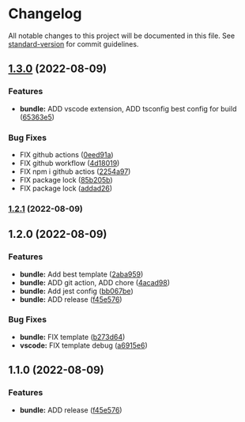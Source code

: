 # Changelog

All notable changes to this project will be documented in this file. See [standard-version](https://github.com/conventional-changelog/standard-version) for commit guidelines.

## [1.3.0](https://github.com///compare/v1.2.1...v1.3.0) (2022-08-09)


### Features

* **bundle:** ADD vscode extension, ADD tsconfig best config for build ([65363e5](https://github.com///commit/65363e5573876010e865ff08a80d88b4acb150b4))


### Bug Fixes

* FIX github actions ([0eed91a](https://github.com///commit/0eed91a346be5543b42be9ef3cd5f8935f85b864))
* FIX github workflow ([4d18019](https://github.com///commit/4d180197cbb4b8cffe456ce798e5559bfa323351))
* FIX npm i github actios ([2254a97](https://github.com///commit/2254a97cb94d4d8dbcee2efd543b70a836d83fdf))
* FIX package lock ([85b205b](https://github.com///commit/85b205b59a004b6443935c9c1333488f8f3252d9))
* FIX package lock ([addad26](https://github.com///commit/addad26cb5df94870e7d4cb54e513404b110e89d))

### [1.2.1](https://github.com///compare/v1.2.0...v1.2.1) (2022-08-09)

## 1.2.0 (2022-08-09)


### Features

* **bundle:** Add best template ([2aba959](https://github.com///commit/2aba959f255f7417c3343906c23a1c42a25dae7d))
* **bundle:** ADD git action, ADD chore ([4acad98](https://github.com///commit/4acad9814a99eb95e81772c32e6f87ea96e3468f))
* **bundle:** Add jest config ([bb067be](https://github.com///commit/bb067bede660b55ca03795fb415032cfc7c79d54))
* **bundle:** ADD release ([f45e576](https://github.com///commit/f45e5761c4e5ffe0181b58da5915c06cd082cd90))


### Bug Fixes

* **bundle:** FIX template ([b273d64](https://github.com///commit/b273d64a48b14f44c732376f93fdb219b82094ba))
* **vscode:** FIX template debug ([a6915e6](https://github.com///commit/a6915e6765a2e9c2e54451f84306e7c0c9772565))

## 1.1.0 (2022-08-09)


### Features

* **bundle:** ADD release ([f45e576](https://github.com///commit/f45e5761c4e5ffe0181b58da5915c06cd082cd90))
